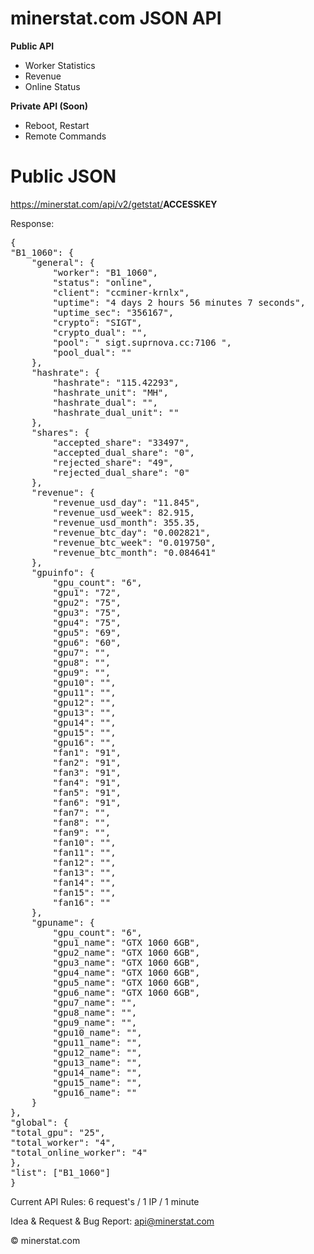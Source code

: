 # minerstat.com JSON API

<b>Public API</b>

- Worker Statistics
- Revenue
- Online Status

<b>Private API (Soon)</b>

- Reboot, Restart
- Remote Commands

# Public JSON

https://minerstat.com/api/v2/getstat/<b>ACCESSKEY</b>

Response:

<pre>
{
"B1_1060": {
	"general": {
		"worker": "B1_1060",
		"status": "online",
		"client": "ccminer-krnlx",
		"uptime": "4 days 2 hours 56 minutes 7 seconds",
		"uptime_sec": "356167",
		"crypto": "SIGT",
		"crypto_dual": "",
		"pool": " sigt.suprnova.cc:7106 ",
		"pool_dual": ""
	},
	"hashrate": {
		"hashrate": "115.42293",
		"hashrate_unit": "MH",
		"hashrate_dual": "",
		"hashrate_dual_unit": ""
	},
	"shares": {
		"accepted_share": "33497",
		"accepted_dual_share": "0",
		"rejected_share": "49",
		"rejected_dual_share": "0"
	},
	"revenue": {
		"revenue_usd_day": "11.845",
		"revenue_usd_week": 82.915,
		"revenue_usd_month": 355.35,
		"revenue_btc_day": "0.002821",
		"revenue_btc_week": "0.019750",
		"revenue_btc_month": "0.084641"
	},
	"gpuinfo": {
		"gpu_count": "6",
		"gpu1": "72",
		"gpu2": "75",
		"gpu3": "75",
		"gpu4": "75",
		"gpu5": "69",
		"gpu6": "60",
		"gpu7": "",
		"gpu8": "",
		"gpu9": "",
		"gpu10": "",
		"gpu11": "",
		"gpu12": "",
		"gpu13": "",
		"gpu14": "",
		"gpu15": "",
		"gpu16": "",
		"fan1": "91",
		"fan2": "91",
		"fan3": "91",
		"fan4": "91",
		"fan5": "91",
		"fan6": "91",
		"fan7": "",
		"fan8": "",
		"fan9": "",
		"fan10": "",
		"fan11": "",
		"fan12": "",
		"fan13": "",
		"fan14": "",
		"fan15": "",
		"fan16": ""
	},
	"gpuname": {
		"gpu_count": "6",
		"gpu1_name": "GTX 1060 6GB",
		"gpu2_name": "GTX 1060 6GB",
		"gpu3_name": "GTX 1060 6GB",
		"gpu4_name": "GTX 1060 6GB",
		"gpu5_name": "GTX 1060 6GB",
		"gpu6_name": "GTX 1060 6GB",
		"gpu7_name": "",
		"gpu8_name": "",
		"gpu9_name": "",
		"gpu10_name": "",
		"gpu11_name": "",
		"gpu12_name": "",
		"gpu13_name": "",
		"gpu14_name": "",
		"gpu15_name": "",
		"gpu16_name": ""
	}
},
"global": {
"total_gpu": "25",
"total_worker": "4",
"total_online_worker": "4"
},
"list": ["B1_1060"]
}
</pre>

Current API Rules: 6 request's / 1 IP / 1 minute

Idea & Request & Bug Report: api@minerstat.com

© minerstat.com
